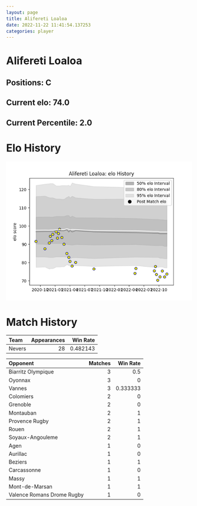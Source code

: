 ```yaml
---  
layout: page  
title: Alifereti Loaloa  
date: 2022-11-22 11:41:54.137253  
categories: player  
---
```

# Alifereti Loaloa

## Positions: C

## Current elo: 74.0

## Current Percentile: 2.0

# Elo History


![elo history](history_AliferetiLoaloa.png)
# Match History


| Team   |   Appearances |   Win Rate |
|:-------|--------------:|-----------:|
| Nevers |            28 |   0.482143 |

| Opponent                   |   Matches |   Win Rate |
|:---------------------------|----------:|-----------:|
| Biarritz Olympique         |         3 |   0.5      |
| Oyonnax                    |         3 |   0        |
| Vannes                     |         3 |   0.333333 |
| Colomiers                  |         2 |   0        |
| Grenoble                   |         2 |   0        |
| Montauban                  |         2 |   1        |
| Provence Rugby             |         2 |   1        |
| Rouen                      |         2 |   1        |
| Soyaux-Angouleme           |         2 |   1        |
| Agen                       |         1 |   0        |
| Aurillac                   |         1 |   0        |
| Beziers                    |         1 |   1        |
| Carcassonne                |         1 |   0        |
| Massy                      |         1 |   1        |
| Mont-de-Marsan             |         1 |   1        |
| Valence Romans Drome Rugby |         1 |   0        |